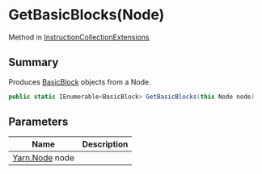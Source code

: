 # GetBasicBlocks(Node)

Method in [InstructionCollectionExtensions](./)

## Summary

Produces [BasicBlock](../yarn.compiler.basicblock/) objects from a Node.

```csharp
public static IEnumerable<BasicBlock> GetBasicBlocks(this Node node)
```

## Parameters

| Name                                    | Description |
| --------------------------------------- | ----------- |
| [Yarn.Node](../../yarn/yarn.node/) node |             |
